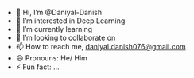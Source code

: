 - 👋 Hi, I’m @Daniyal-Danish
- 👀 I’m interested in Deep Learning
- 🌱 I’m currently learning 
- 💞️ I’m looking to collaborate on 
- 📫 How to reach me, daniyal.danish076@gmail.com
- 😄 Pronouns: He/ Him
- ⚡ Fun fact: ...
